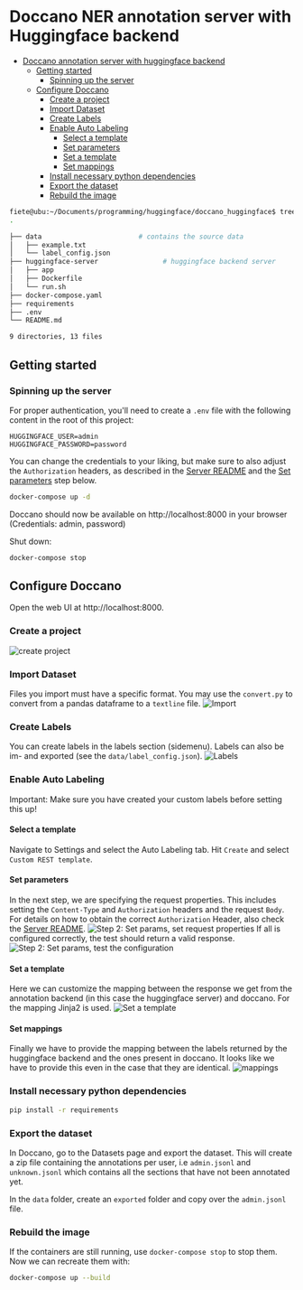 # Doccano NER annotation server with Huggingface backend

- [Doccano annotation server with huggingface backend](#doccano-annotation-server-with-huggingface-backend)
  - [Getting started](#getting-started)
    - [Spinning up the server](#spinning-up-the-server)
  - [Configure Doccano](#configure-doccano)
    - [Create a project](#create-a-project)
    - [Import Dataset](#import-dataset)
    - [Create Labels](#create-labels)
    - [Enable Auto Labeling](#enable-auto-labeling)
      - [Select a template](#select-a-template)
      - [Set parameters](#set-parameters)
      - [Set a template](#set-a-template)
      - [Set mappings](#set-mappings)
    - [Install necessary python dependencies](#install-necessary-python-dependencies)
    - [Export the dataset](#export-the-dataset)
    - [Rebuild the image](#rebuild-the-image)

``` bash
fiete@ubu:~/Documents/programming/huggingface/doccano_huggingface$ tree -L 2 --dirsfirst
.

├── data                        # contains the source data
│   ├── example.txt
│   └── label_config.json
├── huggingface-server                # huggingface backend server
│   ├── app
│   ├── Dockerfile
│   └── run.sh
├── docker-compose.yaml
├── requirements
├── .env
└── README.md

9 directories, 13 files
```

## Getting started

### Spinning up the server
For proper authentication, you'll need to create a `.env` file with the following content in the root of this project:
```
HUGGINGFACE_USER=admin
HUGGINGFACE_PASSWORD=password
```
You can change the credentials to your liking, but make sure to also adjust the `Authorization` headers, as described in the [Server README](huggingface-server/README.md) and the [Set parameters](#set-parameters) step below.

``` bash
docker-compose up -d
```
Doccano should now be available on http://localhost:8000 in your browser (Credentials: admin, password)

Shut down:
``` bash
docker-compose stop
```

## Configure Doccano
Open the web UI at http://localhost:8000.
### Create a project
![create project](docs/doccano_create_project.png)
### Import Dataset
Files you import must have a specific format. You may use the `convert.py` to convert from a pandas dataframe to a `textline` file.
![Import](docs/doccano_import_dataset.png)
### Create Labels
You can create labels in the labels section (sidemenu). Labels can also be im- and exported (see the `data/label_config.json`).
![Labels](docs/doccano_labels.png)

### Enable Auto Labeling
Important: Make sure you have created your custom labels before setting this up!

#### Select a template
Navigate to Settings and select the Auto Labeling tab. Hit `Create` and select `Custom REST template`.

#### Set parameters
In the next step, we are specifying the request properties. This includes setting the `Content-Type` and `Authorization` headers and the request `Body`. For details on how to obtain the correct `Authorization` Header, also check the [Server README](huggingface-server/README.md).
![Step 2: Set params, set request properties](docs/doccano_automl_setparams_one.png)
If all is configured correctly, the test should return a valid response.
![Step 2: Set params, test the configuration](docs/doccano_automl_setparams_two.png)

#### Set a template
Here we can customize the mapping between the response we get from the annotation backend (in this case the huggingface server) and doccano. For the mapping Jinja2 is used.
![Set a template](docs/doccano_automl_settemplate.png)

#### Set mappings
Finally we have to provide the mapping between the labels returned by the huggingface backend and the ones present in doccano. It looks like we have to provide this even in the case that they are identical.
![mappings](docs/doccano_automl_setmappings.png)


### Install necessary python dependencies
``` bash
pip install -r requirements
```

### Export the dataset
In Doccano, go to the Datasets page and export the dataset. This will create a zip file containing the annotations per user, i.e `admin.jsonl` and `unknown.jsonl` which contains all the sections that have not been annotated yet.

In the `data` folder, create an `exported` folder and copy over the `admin.jsonl` file.


### Rebuild the image
If the containers are still running, use `docker-compose stop` to stop them. Now we can recreate them with:
``` bash
docker-compose up --build
```
